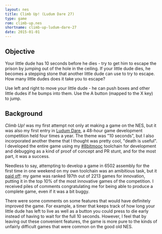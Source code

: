 ```yaml
---
layout: nes
title: Climb Up! (Ludum Dare 27)
type: game
rom: climb-up.nes
shortname: climb-up-ludum-dare-27
date: 2015-01-01
---
```


Objective
---------
Your little dude has 10 seconds before he dies - try to get him to escape the prison by jumping out of the hole in the ceiling. If your little dude dies, he becomes a stepping stone that another little dude can use to try to escape. How many little dudes does it take you to escape?

Use left and right to move your little dude - he can push boxes and other little dudes if he bumps into them. Use the A button (mapped to the X key) to jump.


Background
----------
*Climb Up!* was my first attempt not only at making a game on the NES, but it was also my first entry in [Ludum Dare][], a 48-hour game development competition held four times a year. The theme was "10 seconds", but I also incorporated another theme that I thought was pretty cool, "death is useful". I developed the entire game using my [#8bitmooc][] toolchain for development and debugging as a kind of proof of concept and PR stunt, and for the most part, it was a success.

Needless to say, attempting to develop a game in 6502 assembly for the first time in one weekend on my own toolchain was an amibitious task, but it [paid off][]: my game was ranked 197th out of 2213 games for innovation, putting it in the top 10% of the most innovative games of the competition. I received piles of comments congratulating me for being able to produce a complete game, even if it was a bit buggy.

There were some comments on some features that would have definitely improved the game. For example, a timer that keeps track of how long your little dude has left to live as well as a button you could press to die early instead of having to wait for the full 10 seconds. However, I feel that by leaving out these convenient features, the game is more pure to the kinds of unfairly difficult games that were common on the good old NES.



[Ludum Dare]: http://ludumdare.com/
[#8bitmooc]: http://github.com/isharacomix/8bitmooc
[paid off]: http://ludumdare.com/compo/ludum-dare-27/?action=preview&uid=23902
